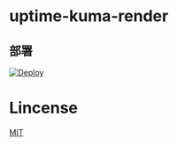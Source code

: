 # uptime-kuma-render
## 部署

[![Deploy](https://render.com/images/deploy-to-render-button.svg)](https://render.com/deploy)

# Lincense
[MIT](https://github.com/Guangsudalao/uptime-kuma-render/blob/main/LICENSE)
